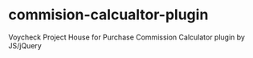 # commision-calcualtor-plugin
Voycheck Project House for Purchase Commission Calculator plugin by JS/jQuery

